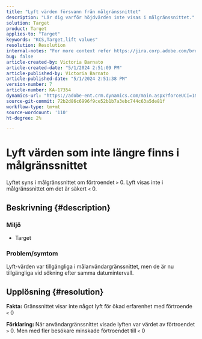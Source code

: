 ```yaml
---
title: "Lyft värden försvann från målgränssnittet"
description: "Lär dig varför höjdvärden inte visas i målgränssnittet."
solution: Target
product: Target
applies-to: "Target"
keywords: "KCS,Target,lift values"
resolution: Resolution
internal-notes: "For more context refer https://jira.corp.adobe.com/browse/TGT-41844"
bug: false
article-created-by: Victoria Barnato
article-created-date: "5/1/2024 2:51:09 PM"
article-published-by: Victoria Barnato
article-published-date: "5/1/2024 2:51:38 PM"
version-number: 7
article-number: KA-17354
dynamics-url: "https://adobe-ent.crm.dynamics.com/main.aspx?forceUCI=1&pagetype=entityrecord&etn=knowledgearticle&id=303cf238-ca07-ef11-9f89-6045bd06eea5"
source-git-commit: 72b2d86c6996f9ce52b1b7a3ebc744c63a5de81f
workflow-type: tm+mt
source-wordcount: '110'
ht-degree: 2%

---
```


# Lyft värden som inte längre finns i målgränssnittet


Lyftet syns i målgränssnittet om förtroendet `>`  0. Lyft visas inte i målgränssnittet om det är säkert `<`  0.

## Beskrivning {#description}


### <b>Miljö</b>

- Target


### <b>Problem/symtom</b>

Lyft-värden var tillgängliga i målanvändargränssnittet, men de är nu tillgängliga vid sökning efter samma datumintervall.


## Upplösning {#resolution}




<b>Fakta:</b> Gränssnittet visar inte något lyft för ökad erfarenhet med förtroende `<`  0



<b>Förklaring: </b>När användargränssnittet visade lyften var värdet av förtroendet `>`  0. Men med fler besökare minskade förtroendet till `<`  0
